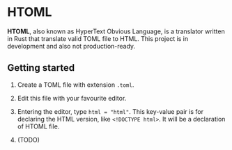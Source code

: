 # HTOML

**HTOML**, also known as HyperText Obvious Language, is a translator written in Rust that translate valid TOML file to HTML. This project is in development and also not production-ready.

## Getting started

1. Create a TOML file with extension `.toml`.

2. Edit this file with your favourite editor.

3. Entering the editor, type `html = "html"`. This key-value pair is for declaring the HTML version, like `<!DOCTYPE html>`. It will be a declaration of HTOML file.

4. (TODO)


